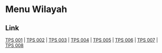 # Menu Wilayah

## Link

[TPS 001](https://github.com/gigit-pemilu/pemilu-2024-93-papua-selatan/tree/main/pilpres/hitung-suara/sub/93-papua-selatan/sub/01-merauke/sub/05-semangga/sub/2010-waninggap-kai/sub/001-tps)
 | 
[TPS 002](https://github.com/gigit-pemilu/pemilu-2024-93-papua-selatan/tree/main/pilpres/hitung-suara/sub/93-papua-selatan/sub/01-merauke/sub/05-semangga/sub/2010-waninggap-kai/sub/002-tps)
 | 
[TPS 003](https://github.com/gigit-pemilu/pemilu-2024-93-papua-selatan/tree/main/pilpres/hitung-suara/sub/93-papua-selatan/sub/01-merauke/sub/05-semangga/sub/2010-waninggap-kai/sub/003-tps)
 | 
[TPS 004](https://github.com/gigit-pemilu/pemilu-2024-93-papua-selatan/tree/main/pilpres/hitung-suara/sub/93-papua-selatan/sub/01-merauke/sub/05-semangga/sub/2010-waninggap-kai/sub/004-tps)
 | 
[TPS 005](https://github.com/gigit-pemilu/pemilu-2024-93-papua-selatan/tree/main/pilpres/hitung-suara/sub/93-papua-selatan/sub/01-merauke/sub/05-semangga/sub/2010-waninggap-kai/sub/005-tps)
 | 
[TPS 006](https://github.com/gigit-pemilu/pemilu-2024-93-papua-selatan/tree/main/pilpres/hitung-suara/sub/93-papua-selatan/sub/01-merauke/sub/05-semangga/sub/2010-waninggap-kai/sub/006-tps)
 | 
[TPS 007](https://github.com/gigit-pemilu/pemilu-2024-93-papua-selatan/tree/main/pilpres/hitung-suara/sub/93-papua-selatan/sub/01-merauke/sub/05-semangga/sub/2010-waninggap-kai/sub/007-tps)
 | 
[TPS 008](https://github.com/gigit-pemilu/pemilu-2024-93-papua-selatan/tree/main/pilpres/hitung-suara/sub/93-papua-selatan/sub/01-merauke/sub/05-semangga/sub/2010-waninggap-kai/sub/008-tps)

